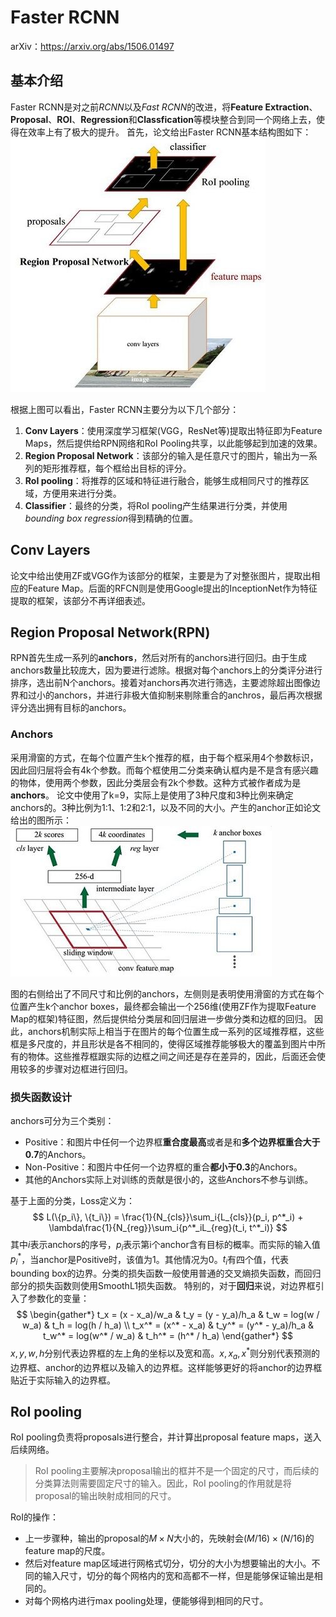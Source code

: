 Faster RCNN
===========

arXiv：<https://arxiv.org/abs/1506.01497>

基本介绍
-------
Faster RCNN是对之前*RCNN*以及*Fast RCNN*的改进，将**Feature Extraction**、**Proposal**、**ROI**、**Regression**和**Classfication**等模块整合到同一个网络上去，使得在效率上有了极大的提升。
首先，论文给出Faster RCNN基本结构图如下：
![Framework](FasterRCNN/framework_from_article.jpg)

根据上图可以看出，Faster RCNN主要分为以下几个部分：
1. **Conv Layers**：使用深度学习框架(VGG，ResNet等)提取出特征即为Feature Maps，然后提供给RPN网络和RoI Pooling共享，以此能够起到加速的效果。
1. **Region Proposal Network**：该部分的输入是任意尺寸的图片，输出为一系列的矩形推荐框，每个框给出目标的评分。
1. **RoI pooling**：将推荐的区域和特征进行融合，能够生成相同尺寸的推荐区域，方便用来进行分类。
1. **Classifier**：最终的分类，将RoI pooling产生结果进行分类，并使用*bounding box regression*得到精确的位置。

Conv Layers
-----------
论文中给出使用ZF或VGG作为该部分的框架，主要是为了对整张图片，提取出相应的Feature Map。后面的RFCN则是使用Google提出的InceptionNet作为特征提取的框架，该部分不再详细表述。

Region Proposal Network(RPN)
----------------------------
RPN首先生成一系列的**anchors**，然后对所有的anchors进行回归。由于生成anchors数量比较庞大，因为要进行滤除。根据对每个anchors上的分类评分进行排序，选出前N个anchors。接着对anchors再次进行筛选，主要滤除超出图像边界和过小的anchors，并进行非极大值抑制来剔除重合的anchros，最后再次根据评分选出拥有目标的anchors。

### Anchors
采用滑窗的方式，在每个位置产生k个推荐的框，由于每个框采用4个参数标识，因此回归层将会有4k个参数。而每个框使用二分类来确认框内是不是含有感兴趣的物体，使用两个参数，因此分类层会有2k个参数。这种方式被作者成为是**anchors**。
论文中使用了k=9，实际上是使用了3种尺度和3种比例来确定anchors的。3种比例为1:1、1:2和2:1，以及不同的大小。产生的anchor正如论文给出的图所示：
![anchors](FasterRCNN/anchors.jpg)

图的右侧给出了不同尺寸和比例的anchors，左侧则是表明使用滑窗的方式在每个位置产生k个anchor boxes，最终都会输出一个256维(使用ZF作为提取Feature Map的框架)特征图，然后提供给分类层和回归层进一步做分类和边框的回归。
因此，anchors机制实际上相当于在图片的每个位置生成一系列的区域推荐框，这些框是多尺度的，并且形状是各不相同的，使得区域推荐能够极大的覆盖到图片中所有的物体。这些推荐框跟实际的边框之间之间还是存在差异的，因此，后面还会使用较多的步骤对边框进行回归。

### 损失函数设计
anchors可分为三个类别：
* Positive：和图片中任何一个边界框**重合度最高**或者是和**多个边界框重合大于0.7**的Anchors。
* Non-Positive：和图片中任何一个边界框的重合**都小于0.3**的Anchors。
* 其他的Anchors实际上对训练的贡献是很小的，这些Anchors不参与训练。

基于上面的分类，Loss定义为：
$$ L(\{p_i\}, \{t_i\}) = \frac{1}{N_{cls}}\sum_i{L_{cls}}(p_i, p^*_i) + \lambda\frac{1}{N_{reg}}\sum_i{p^*_iL_{reg}(t_i, t^*_i)} $$
其中$i$表示anchors的序号，$p_i$表示第i个anchor含有目标的概率。而实际的输入值$p^*_i$，当anchor是Positive时，该值为1。其他情况为0。$t_i$有四个值，代表bounding box的边界。分类的损失函数一般使用普通的交叉熵损失函数，而回归部分的损失函数则使用SmoothL1损失函数。
特别的，对于**回归**来说，对边界框引入了参数化的变量：
$$
\begin{gather*}
  t_x = (x - x_a)/w_a & t_y = (y - y_a)/h_a & t_w = log(w / w_a) & t_h = log(h / h_a) \\
  t_x^* = (x^* - x_a) & t_y^* = (y^* - y_a)/h_a & t_w^* = log(w^* / w_a) & t_h^* = (h^* / h_a)
\end{gather*}
$$
$x, y, w, h$分别代表边界框的左上角的坐标以及宽和高。$x, x_a, x^*$则分别代表预测的边界框、anchor的边界框以及输入的边界框。这样能够更好的将anchor的边界框贴近于实际输入的边界框。

RoI pooling
-----------
RoI pooling负责将proposals进行整合，并计算出proposal feature maps，送入后续网络。
> RoI pooling主要解决proposal输出的框并不是一个固定的尺寸，而后续的分类算法则需要固定尺寸的输入。因此，RoI pooling的作用就是将proposal的输出映射成相同的尺寸。

RoI的操作：
* 上一步骤种，输出的proposal的$M \times N$大小的，先映射会$(M / 16) \times (N /16)$的feature map的尺度。
* 然后对feature map区域进行网格式切分，切分的大小为想要输出的大小。不同的输入尺寸，切分的每个网格内的宽和高都不一样，但是能够保证输出是相同的。
* 对每个网格内进行max pooling处理，便能够得到相同的尺寸。
